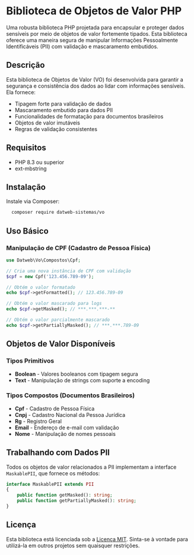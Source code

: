 # Biblioteca de Objetos de Valor PHP

Uma robusta biblioteca PHP projetada para encapsular e proteger dados sensíveis por meio de objetos de valor fortemente tipados. Esta biblioteca oferece uma maneira segura de manipular Informações Pessoalmente Identificáveis (PII) com validação e mascaramento embutidos.

## Descrição

Esta biblioteca de Objetos de Valor (VO) foi desenvolvida para garantir a segurança e consistência dos dados ao lidar com informações sensíveis. Ela fornece:

- Tipagem forte para validação de dados
- Mascaramento embutido para dados PII
- Funcionalidades de formatação para documentos brasileiros
- Objetos de valor imutáveis
- Regras de validação consistentes

## Requisitos

- PHP 8.3 ou superior
- ext-mbstring

## Instalação

Instale via Composer:

```bash
  composer require datweb-sistemas/vo
```

## Uso Básico

### Manipulação de CPF (Cadastro de Pessoa Física)

```php
use Datweb\Vo\Compostos\Cpf;

// Cria uma nova instância de CPF com validação
$cpf = new Cpf('123.456.789-09');

// Obtém o valor formatado
echo $cpf->getFormatted(); // 123.456.789-09

// Obtém o valor mascarado para logs
echo $cpf->getMasked(); // ***.***.***-**

// Obtém o valor parcialmente mascarado
echo $cpf->getPartiallyMasked(); // ***.***.789-09
```

## Objetos de Valor Disponíveis

### Tipos Primitivos
- **Boolean** - Valores booleanos com tipagem segura
- **Text** - Manipulação de strings com suporte a encoding

### Tipos Compostos (Documentos Brasileiros)
- **Cpf** - Cadastro de Pessoa Física
- **Cnpj** - Cadastro Nacional da Pessoa Jurídica
- **Rg** - Registro Geral
- **Email** - Endereço de e-mail com validação
- **Nome** - Manipulação de nomes pessoais

## Trabalhando com Dados PII

Todos os objetos de valor relacionados a PII implementam a interface `MaskablePII`, que fornece os métodos:

```php
interface MaskablePII extends PII
{
    public function getMasked(): string;
    public function getPartiallyMasked(): string;
}
```

## Licença

Esta biblioteca está licenciada sob a [Licença MIT](https://opensource.org/licenses/MIT). Sinta-se à vontade para utilizá-la em outros projetos sem quaisquer restrições.